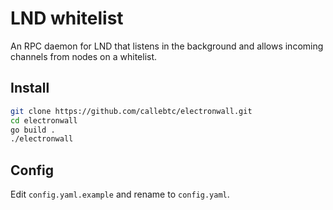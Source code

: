 # LND whitelist
An RPC daemon for LND that listens in the background and allows incoming channels from nodes on a whitelist.

## Install

```bash
git clone https://github.com/callebtc/electronwall.git
cd electronwall
go build .
./electronwall
```

## Config
Edit `config.yaml.example` and rename to `config.yaml`.
